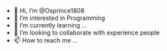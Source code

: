 - 👋 Hi, I’m @Osprince1808
- 👀 I’m interested in Programming
- 🌱 I’m currently learning ...
- 💞️ I’m looking to collaborate with experience people
- 📫 How to reach me ...

<!---
Osprince1808/Osprince1808 is a ✨ special ✨ repository because its `README.md` (this file) appears on your GitHub profile.
You can click the Preview link to take a look at your changes.
--->
